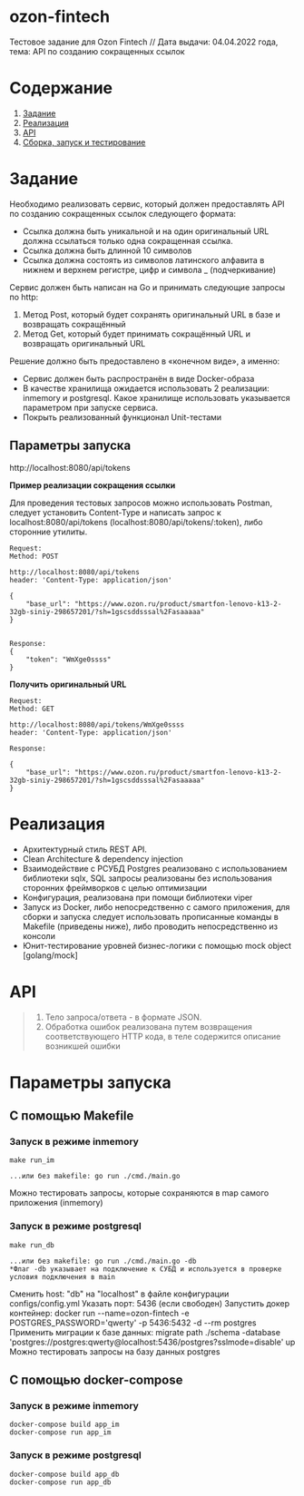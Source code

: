 # ozon-fintech
Тестовое задание для Ozon Fintech // Дата выдачи: 04.04.2022 года, тема: API по созданию сокращенных ссылок


<!-- ToC start -->
# Содержание

1. [Задание](#Описание-задачи)
2. [Реализация](#Реализация)
3. [API](#API)
4. [Сборка, запуск и тестирование](#Сборка-и-запуск)
<!-- ToC end -->

# Задание

Необходимо реализовать сервис, который должен предоставлять API по созданию сокращенных ссылок следующего формата:
- Ссылка должна быть уникальной и на один оригинальный URL должна ссылаться только одна сокращенная ссылка.
- Ссылка должна быть длинной 10 символов
- Ссылка должна состоять из символов латинского алфавита в нижнем и верхнем регистре, цифр и символа _ (подчеркивание)


Сервис должен быть написан на Go и принимать следующие запросы по http:
1. Метод Post, который будет сохранять оригинальный URL в базе и возвращать сокращённый
2. Метод Get, который будет принимать сокращённый URL и возвращать оригинальный URL

Решение должно быть предоставлено в «конечном виде», а именно:
- Сервис должен быть распространён в виде Docker-образа
- В качестве хранилища ожидается использовать 2 реализации: inmemory и postgresql.
Какое хранилище использовать указывается параметром при запуске сервиса.
- Покрыть реализованный функционал Unit-тестами

## Параметры запуска

http://localhost:8080/api/tokens

**Пример реализации сокращения ссылки**

Для проведения тестовых запросов можно использовать Postman, следует установить Content-Type и написать запрос к localhost:8080/api/tokens (localhost:8080/api/tokens/:token), либо сторонние утилиты.
```
Request:
Method: POST

http://localhost:8080/api/tokens
header: 'Content-Type: application/json'

{
    "base_url": "https://www.ozon.ru/product/smartfon-lenovo-k13-2-32gb-siniy-298657201/?sh=1gscsddsssal%2Fasaaaaa"
}


Response:
{
    "token": "WmXge0ssss"
}
```

**Получить оригинальный URL**
```
Request:
Method: GET

http://localhost:8080/api/tokens/WmXge0ssss
header: 'Content-Type: application/json'

Response:

{
    "base_url": "https://www.ozon.ru/product/smartfon-lenovo-k13-2-32gb-siniy-298657201/?sh=1gscsddsssal%2Fasaaaaa"
}

```


# Реализация

- Архитектурный стиль REST API.
- Clean Architecture & dependency injection
- Взаимодействие с РСУБД Postgres реализовано с использованием библиотеки sqlx, SQL запросы реализованы без использования сторонних фреймворков
с целью оптимизации
- Конфигурация, реализована при помощи библиотеки viper
- Запуск из Docker, либо непосредственно с самого приложения, для сборки и запуска следует использовать прописанные команды в Makefile (приведены ниже),
либо проводить непосредственно из консоли
- Юнит-тестирование уровней бизнес-логики с помощью mock object [golang/mock]

# API

> 1) Тело запроса/ответа - в формате JSON.
> 2) Обработка ошибок реализована путем возвращения соответствующего HTTP кода, в теле содержится описание возникшей ошибки

# Параметры запуска

## С помощью Makefile

### Запуск в режиме inmemory
```
make run_im

...или без makefile: go run ./cmd./main.go
```
Можно тестировать запросы, которые сохраняются в map самого приложения (inmemory)

### Запуск в режиме postgresql
```
make run_db

...или без makefile: go run ./cmd./main.go -db
*Флаг -db указывает на подключение к СУБД и используется в проверке условия подключения в main
```
Сменить host: "db" на "localhost" в файле конфигурации configs/config.yml 
Указать порт: 5436 (если свободен)
Запустить докер контейнер: docker run --name=ozon-fintech -e POSTGRES_PASSWORD='qwerty' -p 5436:5432 -d --rm postgres
Применить миграции к базе данных: migrate path ./schema -database 'postgres://postgres:qwerty@localhost:5436/postgres?sslmode=disable' up
Можно тестировать запросы на базу данных postgres

## С помощью docker-compose

### Запуск в режиме inmemory
```
docker-compose build app_im
docker-compose run app_im
```
### Запуск в режиме postgresql
```
docker-compose build app_db
docker-compose run app_db
```

